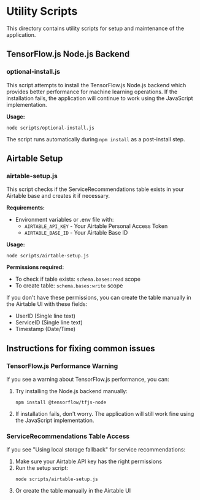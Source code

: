# Utility Scripts

This directory contains utility scripts for setup and maintenance of the application.

## TensorFlow.js Node.js Backend

### optional-install.js
This script attempts to install the TensorFlow.js Node.js backend which provides better performance for machine learning operations. If the installation fails, the application will continue to work using the JavaScript implementation.

**Usage:**
```
node scripts/optional-install.js
```

The script runs automatically during `npm install` as a post-install step.

## Airtable Setup

### airtable-setup.js
This script checks if the ServiceRecommendations table exists in your Airtable base and creates it if necessary.

**Requirements:**
- Environment variables or .env file with:
  - `AIRTABLE_API_KEY` - Your Airtable Personal Access Token
  - `AIRTABLE_BASE_ID` - Your Airtable Base ID

**Usage:**
```
node scripts/airtable-setup.js
```

**Permissions required:**
- To check if table exists: `schema.bases:read` scope
- To create table: `schema.bases:write` scope

If you don't have these permissions, you can create the table manually in the Airtable UI with these fields:
- UserID (Single line text)
- ServiceID (Single line text)
- Timestamp (Date/Time)

## Instructions for fixing common issues

### TensorFlow.js Performance Warning
If you see a warning about TensorFlow.js performance, you can:

1. Try installing the Node.js backend manually:
   ```
   npm install @tensorflow/tfjs-node
   ```

2. If installation fails, don't worry. The application will still work fine using the JavaScript implementation.

### ServiceRecommendations Table Access
If you see "Using local storage fallback" for service recommendations:

1. Make sure your Airtable API key has the right permissions
2. Run the setup script:
   ```
   node scripts/airtable-setup.js
   ```
3. Or create the table manually in the Airtable UI 